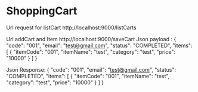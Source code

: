 # ShoppingCart
Url request for listCart
http://localhost:9000/listCarts

Url addCart and Item
http://localhost:9000/saveCart
Json payload :
{
  "code": "001",
  "email": "test@gmail.com",
  "status": "COMPLETED",
  "items": [
    {
      "itemCode": "001",
      "itemName": "test",
      "category": "test",
      "price": "10000"
    }
  ]
}

Json Response:
{
  "code": "001",
  "email": "test@gmail.com",
  "status": "COMPLETED",
  "items": [
    {
      "itemCode": "001",
      "itemName": "test",
      "category": "test",
      "price": "10000"
    }
  ]
}
